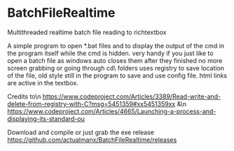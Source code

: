 BatchFileRealtime
=================

Multithreaded realtime batch file reading to richtextbox

A simple program to open *.bat files and to display the output of the cmd in the program itself while the cmd is hidden.
very handy if you just like to open a batch file as windows auto closes them after they finished no more screen grabbing or going through cd\ folders
uses registry to save location of the file, old style still in the program to save and use config file.
html links are active in the textbox.

Credits to\n
https://www.codeproject.com/Articles/3389/Read-write-and-delete-from-registry-with-C?msg=5451359#xx5451359xx
&\n
https://www.codeproject.com/Articles/4665/Launching-a-process-and-displaying-its-standard-ou

Download and compile or just grab the exe release
https://github.com/actualmanx/BatchFileRealtime/releases

